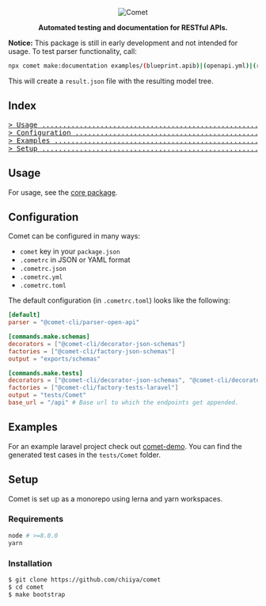<p align="center"><img src="https://i.postimg.cc/1RYn00Tg/comet-logo.png" alt="Comet"></p>
<p align="center"><strong>Automated testing and documentation for RESTful APIs.</strong></p>

**Notice:** This package is still in early development and not intended for usage.
To test parser functionality, call:
```bash
npx comet make:documentation examples/(blueprint.apib)|(openapi.yml)|(raml/api.raml)
```
This will create a `result.json` file with the resulting model tree.

## Index
<pre>
<a href="#usage"
>> Usage .....................................................................</a>
<a href="#configuration"
>> Configuration .............................................................</a>
<a href="#examples"
>> Examples ..................................................................</a>
<a href="#setup"
>> Setup .....................................................................</a>
</pre>

## Usage
For usage, see the [core package](https://github.com/chiiya/comet/tree/master/packages/core).

## Configuration
Comet can be configured in many ways:
- `comet` key in your `package.json`
- `.cometrc` in JSON or YAML format
- `.cometrc.json`
- `.cometrc.yml`
- `.cometrc.toml`

The default configuration (in `.cometrc.toml`) looks like the following:

```toml
[default]
parser = "@comet-cli/parser-open-api"

[commands.make.schemas]
decorators = ["@comet-cli/decorator-json-schemas"]
factories = ["@comet-cli/factory-json-schemas"]
output = "exports/schemas"

[commands.make.tests]
decorators = ["@comet-cli/decorator-json-schemas", "@comet-cli/decorator-tests"]
factories = ["@comet-cli/factory-tests-laravel"]
output = "tests/Comet"
base_url = "/api" # Base url to which the endpoints get appended.
```

## Examples
For an example laravel project check out [comet-demo](https://github.com/chiiya/comet-demo). You can find the generated
test cases in the `tests/Comet` folder.

## Setup
Comet is set up as a monorepo using lerna and yarn workspaces.

### Requirements
```bash
node # >=8.0.0
yarn
```

### Installation
```bash
$ git clone https://github.com/chiiya/comet
$ cd comet
$ make bootstrap
```
